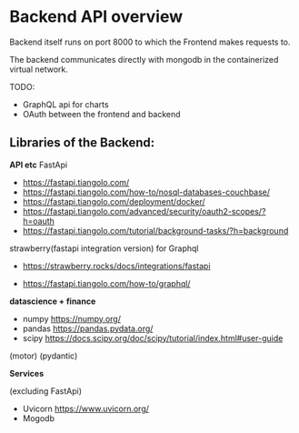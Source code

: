 # Backend API overview

Backend itself runs on port 8000
to which the Frontend makes requests to.

The backend communicates directly with mongodb
in the containerized virtual network.

TODO:
- GraphQL api for charts
- OAuth between the frontend and backend

## Libraries of the Backend:

**API etc**
FastApi

- https://fastapi.tiangolo.com/
- https://fastapi.tiangolo.com/how-to/nosql-databases-couchbase/
- https://fastapi.tiangolo.com/deployment/docker/
- https://fastapi.tiangolo.com/advanced/security/oauth2-scopes/?h=oauth
- https://fastapi.tiangolo.com/tutorial/background-tasks/?h=background

strawberry(fastapi integration version) for Graphql

- https://strawberry.rocks/docs/integrations/fastapi

- https://fastapi.tiangolo.com/how-to/graphql/

**datascience + finance**

- numpy https://numpy.org/
- pandas https://pandas.pydata.org/
- scipy https://docs.scipy.org/doc/scipy/tutorial/index.html#user-guide


(motor)
(pydantic)



**Services**

(excluding FastApi)
- Uvicorn https://www.uvicorn.org/
- Mogodb
